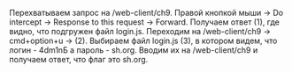 Перехватываем запрос на /web-client/ch9. 
Правой кнопкой мыши -> Do intercept -> Response to this request -> Forward. 
Получаем ответ (1), где видно, что подгружен файл login.js. 
Переходим на /web-client/ch9 -> cmd+option+u -> (2).
Выбираем файл login.js (3), в котором видем, что логин - 4dm1nБ а пароль - sh.org.
Вводим их на /web-client/ch9 и получаем ответ, что флаг это sh.org.
